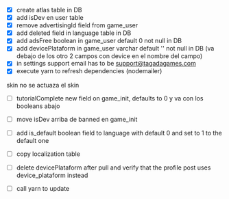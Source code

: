  - [x] create atlas table in DB
 - [x] add isDev en user table
 - [x] remove advertisingId field from game_user
 - [x] add deleted field in language table in DB
 - [x] add adsFree boolean in game_user default 0 not null in DB
 - [x] add devicePlataform in game_user varchar default '' not null in DB (va debajo de los otro 2 campos con device en el nombre del campo)
 - [x] in settings support email has to be support@tagadagames.com
 - [x] execute yarn to refresh dependencies (nodemailer)
 
 skin no se actuaza el skin

 - [ ] tutorialComplete new field on game_init, defaults to 0 y va con los booleans abajo
 - [ ] move isDev arriba de banned en game_init
 - [ ] add is_default boolean field to language with default 0 and set to 1 to the default one
 - [ ] copy localization table
 - [ ] delete devicePlataform after pull and verify that the profile post uses device_plataform instead
- [ ] call yarn to update

 